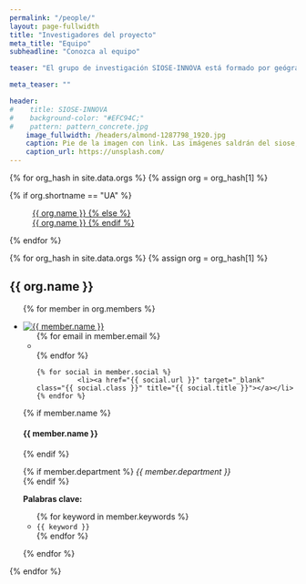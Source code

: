 ```yaml
---
permalink: "/people/"
layout: page-fullwidth
title: "Investigadores del proyecto"
meta_title: "Equipo"
subheadline: "Conozca al equipo"

teaser: "El grupo de investigación SIOSE-INNOVA está formado por geógrafos, informáticos, geodestas, biólogos y físicos que aportan un enfoque multidisciplinar sobre el trabajo con bases de datos de ocupación del suelo. El profesor Alfredo Ramón-Morte, de la Universidad de Alicante, es el Investigador Principal del proyecto, pero también participan de un modo activo investigadores del Instituto Geográfico Nacional, la Universidad Miguel Hernández y la Universidad Jaume I."

meta_teaser: ""

header:
#    title: SIOSE-INNOVA
#    background-color: "#EFC94C;"
#    pattern: pattern_concrete.jpg
    image_fullwidth: /headers/almond-1287798_1920.jpg
    caption: Pie de la imagen con link. Las imágenes saldrán del siose, vuelos, históricos, etc
    caption_url: https://unsplash.com/
---
```



<dl class="sub-nav" role="menu" title="Ir a esta sección">

{% for org_hash in site.data.orgs %}
{% assign org = org_hash[1] %}


{% if org.shortname == "UA" %}
    <dd class="active" role="menuitem"><a href="#{{ org.shortname }}">{{ org.name }}
{% else %}
    <dd role="menuitem"><a href="#{{ org.shortname }}">{{ org.name }}
{% endif %}








</a></dd>

{% endfor %}

</dl>



{% for org_hash in site.data.orgs %}
{% assign org = org_hash[1] %}

<div id="{{ org.shortname }}">

<h2>{{ org.name }}</h2>


<ul class="small-block-grid-2 medium-block-grid-3 large-block-grid-4">


{% for member in org.members %}

<li>

<!-- click on image will navigate to the personal website -->
<a class="th" href="{{ member.social.first.url }}">
<img src="{{ member.pic  | prepend: "/images/people/" | prepend: base_path }}" alt="{{ member.name }}">
</a>


<ul class="inline-list">
	{% for email in member.email %}
              <li><a href="mailto:{{ email.url }}" class="{{ email.class }}" title="{{ email.title }}"></a></li>
	{% endfor %}


	{% for social in member.social %}
              <li><a href="{{ social.url }}" target="_blank" class="{{ social.class }}" title="{{ social.title }}"></a></li>
	{% endfor %}
</ul><!-- /.inline-list -->



{% if member.name %}
	<h4>{{ member.name }}</h4>
{% endif %}

{% if member.department %}
	<i>{{ member.department }}</i><br/>
{% endif %}


<strong>Palabras clave:</strong>
<ul>
{% for keyword in member.keywords %}
	<li><code class="highlighter-rouge">{{ keyword }}</code></li>
{% endfor %}
</ul>

</li>





{% endfor %}

</ul>

</div>

{% endfor %}

